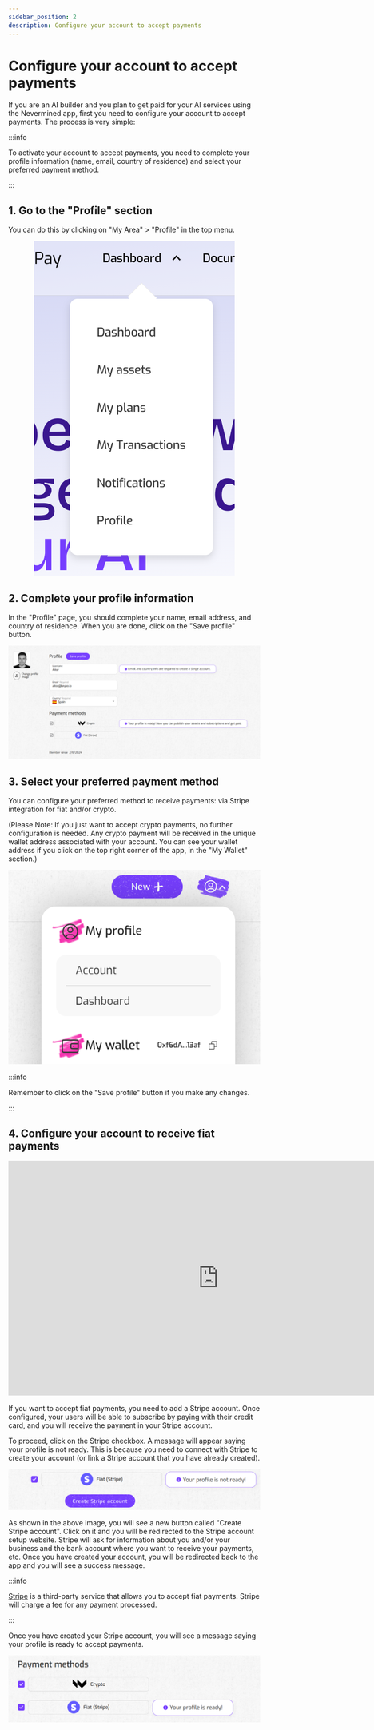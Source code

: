 ```yaml
---
sidebar_position: 2
description: Configure your account to accept payments
---
```



# Configure your account to accept payments

If you are an AI builder and you plan to get paid for your AI services using the Nevermined app, first you need to configure your account to accept payments. 
The process is very simple:

:::info

To activate your account to accept payments, you need to complete your profile information (name, email, country of residence) and select your preferred payment method.

:::

## 1. Go to the "Profile" section

You can do this by clicking on "My Area" > "Profile" in the top menu.

<p align="center"><img src="/images/tutorials/builders/profile-menu.png"/></p>

## 2. Complete your profile information

In the "Profile" page, you should complete your name, email address, and country of residence. When you are done, click on the "Save profile" button.

<p align="center"><img src="/images/tutorials/builders/edit-profile.png"/></p>

## 3. Select your preferred payment method

You can configure your preferred method to receive payments: via Stripe integration for fiat and/or crypto. 

(Please Note: If you just want to accept crypto payments, no further configuration is needed. Any crypto payment will be received in the unique wallet address associated with your account. You can see your wallet address if you click on the top right corner of the app, in the "My Wallet" section.)

<p align="center"><img src="/images/tutorials/builders/my-wallet.png"/></p>

:::info

Remember to click on the "Save profile" button if you make any changes.

:::

## 4. Configure your account to receive fiat payments

<p align="center">
<iframe width="840" height="470" src="https://www.youtube.com/embed/CbTdTQhrUu4?si=bZVzmqyuGodFcqIN" title="YouTube video player" frameborder="0" allow="accelerometer; autoplay; clipboard-write; encrypted-media; gyroscope; picture-in-picture; web-share" allowfullscreen></iframe>
</p>


If you want to accept fiat payments, you need to add a Stripe account. Once configured, your users will be able to subscribe by paying with their credit card, and you will receive the payment in your Stripe account.



To proceed, click on the Stripe checkbox. A message will appear saying your profile is not ready. This is because you need to connect with Stripe to create your account (or link a Stripe account that you have already created).

<p align="center"><img src="/images/tutorials/builders/enable-stripe.png"/></p>

As shown in the above image, you will see a new button called "Create Stripe account". Click on it and you will be redirected to the Stripe account setup website. Stripe will ask for information about you and/or your business and the bank account where you want to receive your payments, etc. Once you have created your account, you will be redirected back to the app and you will see a success message.

:::info

[Stripe](https://stripe.com/) is a third-party service that allows you to accept fiat payments. Stripe will charge a fee for any payment processed.

:::

Once you have created your Stripe account, you will see a message saying your profile is ready to accept payments.

<p align="center"><img src="/images/tutorials/builders/stripe-profile-ready.png"/></p>

